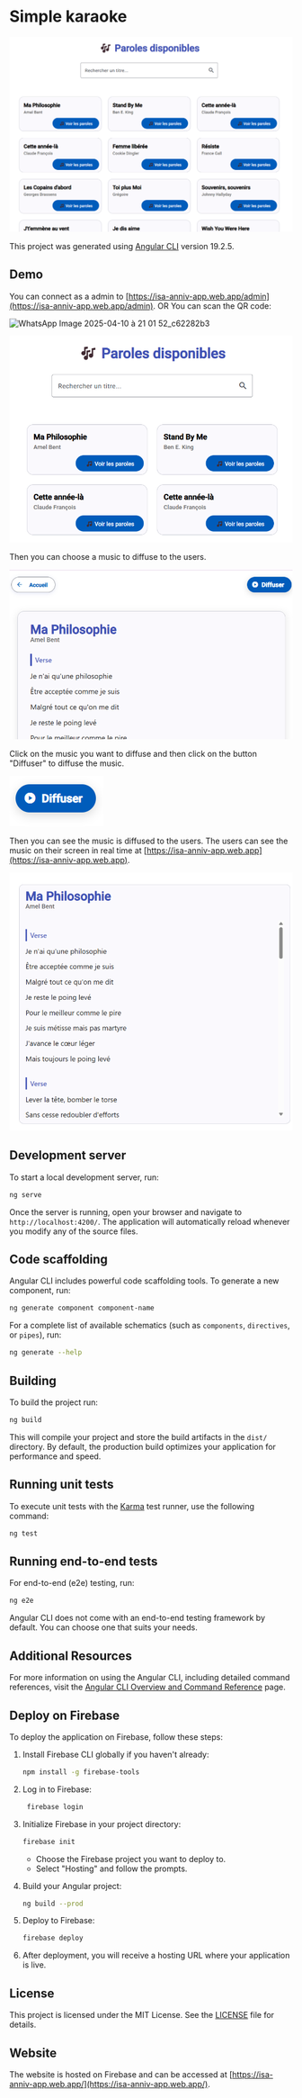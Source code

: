# Simple karaoke

![alt text](image.png)

This project was generated using [Angular CLI](https://github.com/angular/angular-cli) version 19.2.5.
## Demo

You can connect as a admin to [https://isa-anniv-app.web.app/admin](https://isa-anniv-app.web.app/admin).
OR
You can scan the QR code: 

![WhatsApp Image 2025-04-10 à 21 01 52_c62282b3](https://github.com/user-attachments/assets/c5ea0269-ad82-4882-9f39-edc5060feefe)

![alt text](image-1.png)

Then you can choose a music to diffuse to the users.

![alt text](image-2.png)

Click on the music you want to diffuse and then click on the button "Diffuser" to diffuse the music.

![alt text](image-3.png)

Then you can see the music is diffused to the users.
The users can see the music on their screen in real time at [https://isa-anniv-app.web.app](https://isa-anniv-app.web.app).

![alt text](image-4.png)


## Development server

To start a local development server, run:

```bash
ng serve
```

Once the server is running, open your browser and navigate to `http://localhost:4200/`. The application will automatically reload whenever you modify any of the source files.

## Code scaffolding

Angular CLI includes powerful code scaffolding tools. To generate a new component, run:

```bash
ng generate component component-name
```

For a complete list of available schematics (such as `components`, `directives`, or `pipes`), run:

```bash
ng generate --help
```

## Building

To build the project run:

```bash
ng build
```

This will compile your project and store the build artifacts in the `dist/` directory. By default, the production build optimizes your application for performance and speed.

## Running unit tests

To execute unit tests with the [Karma](https://karma-runner.github.io) test runner, use the following command:

```bash
ng test
```

## Running end-to-end tests

For end-to-end (e2e) testing, run:

```bash
ng e2e
```

Angular CLI does not come with an end-to-end testing framework by default. You can choose one that suits your needs.

## Additional Resources

For more information on using the Angular CLI, including detailed command references, visit the [Angular CLI Overview and Command Reference](https://angular.dev/tools/cli) page.

## Deploy on Firebase
To deploy the application on Firebase, follow these steps:
1. Install Firebase CLI globally if you haven't already:

   ```bash
   npm install -g firebase-tools
   ```
2. Log in to Firebase:

   ```bash
    firebase login
    ```
3. Initialize Firebase in your project directory:
    ```bash
    firebase init
    ```
    - Choose the Firebase project you want to deploy to.
    - Select "Hosting" and follow the prompts.
4. Build your Angular project:
    ```bash
    ng build --prod
    ```
5. Deploy to Firebase:
    ```bash
    firebase deploy
    ```
6. After deployment, you will receive a hosting URL where your application is live.

## License
This project is licensed under the MIT License. See the [LICENSE](LICENSE) file for details.

## Website
The website is hosted on Firebase and can be accessed at [https://isa-anniv-app.web.app/](https://isa-anniv-app.web.app/).

